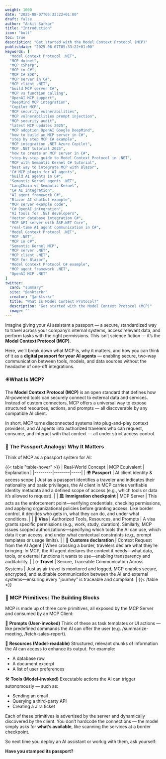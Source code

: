 ```yaml
---
weight: 1000
date: "2025-08-07T05:33:22+01:00"
draft: false
author: "Ankit Sarkar"
title: "Introduction"
icon: "bolt"
toc: true
description: "Get started with the Model Context Protocol (MCP)"
publishdate: "2025-08-07T05:33:22+01:00"
keywords: [
  "Model Context Protocol .NET",
  "MCP dotnet",
  "MCP cSharp",
  "MCP in C#",
  "MCP C# SDK",
  "MCP server in C#",
  "MCP client .NET",
  "build MCP server C#",
  "MCP vs function calling",
  "OpenAI MCP support",
  "DeepMind MCP integration",
  "Copilot MCP",
  "MCP security vulnerabilities",
  "MCP vulnerabilities prompt injection",
  "MCP security audit",
  "latest MCP updates 2025",
  "MCP adoption OpenAI Google DeepMind",
  "how to build an MCP server in C#",
  "step by step MCP C# example",
  "MCP integration .NET Azure Copilot",
  "MCP .NET tutorial 2025",
  "how to create an MCP server in C#",
  "step-by-step guide to Model Context Protocol in .NET",
  "MCP with Semantic Kernel C# tutorial",
  "best way to integrate MCP with Blazor",
  "C# MCP plugin for AI agents",
  "build AI agents in C#",
  "Semantic Kernel agents .NET",
  "LangChain vs Semantic Kernel",
  "C# AI integration",
  "AI agent framework C#",
  "Blazor AI chatbot example",
  "MCP server example code",
  "C# OpenAI integration",
  "AI tools for .NET developers",
  "Vector database integration C#",
  "MCP API server with ASP.NET Core",
  "real-time AI agent communication in C#",
  "Model Context Protocol .NET",
  "MCP .NET",
  "MCP in C#",
  "Semantic Kernel MCP",
  "MCP server .NET",
  "MCP client .NET",
  "MCP for Blazor",
  "Model Context Protocol C# example",
  "MCP agent framework .NET",
  "OpenAI MCP .NET"
]
twitter:
  card: "summary"
  site: "@anktsrkr"
  creator: "@anktsrkr"
  title: "What is Model Context Protocol?"
  description: "Get started with the Model Context Protocol (MCP)"
  image: ""
---
```

Imagine giving your AI assistant a passport — a secure, standardized way to travel across your company’s internal systems, access relevant data, and perform tasks with the right permissions. This isn’t science fiction — it’s the **Model Context Protocol (MCP)**.

Here, we’ll break down what MCP is, why it matters, and how you can think of it as a **digital passport for your AI agents** — enabling secure, two-way communication between tools, models, and data sources without the headache of one-off integrations.

 ### ✳️What Is MCP?

The **Model Context Protocol (MCP)** is an open standard that defines how AI-powered tools can securely connect to external data and services. Instead of custom connectors, MCP offers a universal way to expose structured resources, actions, and prompts — all discoverable by any compatible AI client.

In short, MCP turns disconnected systems into plug-and-play context providers, and AI agents into authorized travelers who can request, consume, and interact with that context — all under strict access control.

 ### 🎒 The Passport Analogy: Why It Matters
 
Think of MCP as a passport system for AI:

{{< table "table-hover" >}}
| Real-World Concept | MCP Equivalent | Explanation |
|---------|--------|-----|
| 🌍 **Passport** | AI client identity & access scope | Just as a passport identifies a traveler and indicates their nationality and basic privileges, the AI client in MCP carries verifiable identity metadata and a defined scope of access (e.g., which tools or data it’s allowed to request).
 |
| 🏛️ **Immigration checkpoint** | MCP Server | This acts as the enforcement point—verifying credentials, checking permissions, and applying organizational policies before granting access. Like border control, it decides who gets in, what they can do, and under what conditions.
 |
| 📜 **Visa**  | Authorized Tools, Resources, and Prompts | A visa grants specific permissions (e.g., work, study, duration). Similarly, MCP issues scoped authorizations—specifying which tools the AI can use, which data it can access, and under what contextual constraints (e.g., prompt templates or usage limits).
 |
| 🔎 **Customs declaration**  | Context Request from the AI Agent | When crossing a border, travelers declare what they’re bringing. In MCP, the AI agent declares the context it needs—what data, tools, or external functions it wants to use—enabling transparency and auditability.
 |
| ✈️ **Travel** | Secure, Traceable Communication Across Systems | Just as air travel is monitored and logged, MCP enables secure, encrypted, and auditable communication between the AI and external systems—ensuring every "journey" is traceable and compliant.
 |
{{< /table >}}

### 🧱 MCP Primitives: The Building Blocks
MCP is made up of three core primitives, all exposed by the MCP Server and consumed by an MCP Client:

🧩 **Prompts (User-invoked)**
Think of these as task templates or UI actions — like predefined commands the AI can offer the user (e.g. /summarize-meeting, /fetch-sales-report).

📂 **Resources (Model-readable)**
Structured, relevant chunks of information the AI can access to enhance its output. For example:
 - A database row
 - A document excerpt
 - A list of user preferences

🛠️ **Tools (Model-invoked)**
Executable actions the AI can trigger autonomously — such as:
 - Sending an email
 - Querying a third-party API
 - Creating a Jira ticket

Each of these primitives is advertised by the server and dynamically discovered by the client. You don’t hardcode the connections — the model simply asks for **what’s available**, like scanning the services at a border checkpoint.

So next time you deploy an AI assistant or workig with them, ask yourself:

**Have you stamped its passport?**


